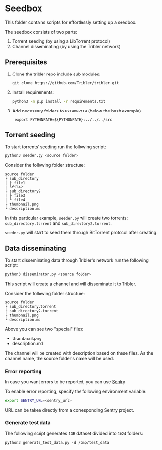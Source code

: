 # Seedbox

This folder contains scripts for effortlessly setting up a seedbox.

The seedbox consists of two parts:

1. Torrent seeding (by using a LibTorrent protocol)
1. Channel disseminating (by using the Tribler network)

## Prerequisites

1. Clone the tribler repo include sub modules:
    ```shell
    git clone https://github.com/Tribler/tribler.git
    ```
1. Install requirements:
    ```bash
    python3 -m pip install -r requirements.txt 
    ```
1. Add necessary folders to `PYTHONPATH` (below the bash example)
   ```shell
    export PYTHONPATH=${PYTHONPATH}:../../../src
   ```
   
## Torrent seeding

To start torrents' seeding run the following script:

```bash
python3 seeder.py <source folder>
```

Consider the following folder structure:

```
source folder
├ sub_directory
| ├ file1
| └file2
├ sub_directory2
| ├ file3
| └ file4
├ thumbnail.png
└ description.md
```

In this particular example, `seeder.py` will create two torrents:
`sub_directory.torrent` and `sub_directory2.torrent`.

`seeder.py` will start to seed them through BitTorrent protocol after creating.

## Data disseminating

To start disseminating data through Tribler's network run the following script:

```bash
python3 disseminator.py <source folder>
```

This script will create a channel and will disseminate it to Tribler.

Consider the following folder structure:

```
source folder
├ sub_directory.torrent
├ sub_directory2.torrent
├ thumbnail.png
└ description.md
```

Above you can see two "special" files:
* thumbnail.png
* description.md

The channel will be created with description based on these files. 
As the channel name, the source folder's name will be used.

### Error reporting

In case you want errors to be reported, you can use [Sentry](https://develop.sentry.dev/)

To enable error reporting, specify the following environment variable:

```bash
export SENTRY_URL=<sentry_url>
```

URL can be taken directly from a corresponding Sentry project.

### Generate test data

The following script generates `1GB` dataset divided into `1024` folders:

```shell
python3 generate_test_data.py -d /tmp/test_data  
```